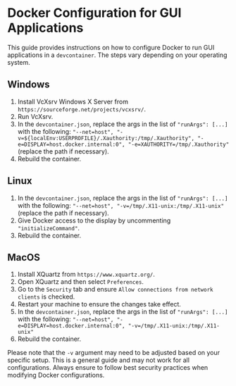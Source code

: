 # Docker Configuration for GUI Applications

This guide provides instructions on how to configure Docker to run GUI applications in a `devcontainer`. The steps vary depending on your operating system.

## Windows

1. Install VcXsrv Windows X Server from `https://sourceforge.net/projects/vcxsrv/`.
2. Run VcXsrv.
3. In the `devcontainer.json`, replace the args in the list of `"runArgs": [...]` with the following:
   `"--net=host", "-v=${localEnv:USERPROFILE}/.Xauthority:/tmp/.Xauthority", "-e=DISPLAY=host.docker.internal:0", "-e=XAUTHORITY=/tmp/.Xauthority"`
   (replace the path if necessary).
4. Rebuild the container.

## Linux

1. In the `devcontainer.json`, replace the args in the list of `"runArgs": [...]` with the following:
   `"--net=host", "-v=/tmp/.X11-unix:/tmp/.X11-unix"` (replace the path if necessary).
2. Give Docker access to the display by uncommenting `"initializeCommand"`.
3. Rebuild the container.

## MacOS

1. Install XQuartz from `https://www.xquartz.org/`.
2. Open XQuartz and then select `Preferences`.
3. Go to the `Security` tab and ensure `Allow connections from network clients` is checked.
4. Restart your machine to ensure the changes take effect.
5. In the `devcontainer.json`, replace the args in the list of `"runArgs": [...]` with the following:
   `"--net=host", "-e=DISPLAY=host.docker.internal:0", "-v=/tmp/.X11-unix:/tmp/.X11-unix"`
6. Rebuild the container.

Please note that the `-v` argument may need to be adjusted based on your specific setup. This is a general guide and may not work for all configurations. Always ensure to follow best security practices when modifying Docker configurations.
